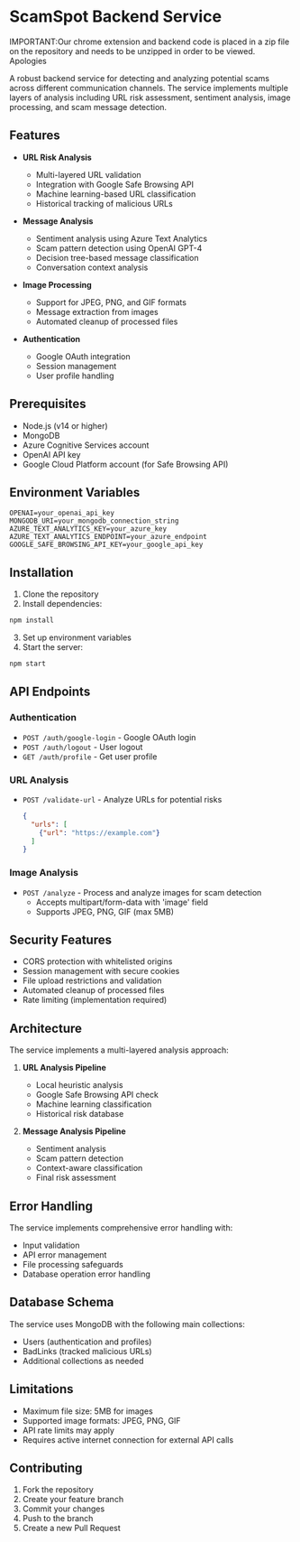 # ScamSpot Backend Service

IMPORTANT:Our chrome extension and backend code is placed in a zip file on the repository and needs to be unzipped in order to be viewed. Apologies

A robust backend service for detecting and analyzing potential scams across different communication channels. The service implements multiple layers of analysis including URL risk assessment, sentiment analysis, image processing, and scam message detection.

## Features

- **URL Risk Analysis**
  - Multi-layered URL validation
  - Integration with Google Safe Browsing API
  - Machine learning-based URL classification
  - Historical tracking of malicious URLs

- **Message Analysis**
  - Sentiment analysis using Azure Text Analytics
  - Scam pattern detection using OpenAI GPT-4
  - Decision tree-based message classification
  - Conversation context analysis

- **Image Processing**
  - Support for JPEG, PNG, and GIF formats
  - Message extraction from images
  - Automated cleanup of processed files

- **Authentication**
  - Google OAuth integration
  - Session management
  - User profile handling

## Prerequisites

- Node.js (v14 or higher)
- MongoDB
- Azure Cognitive Services account
- OpenAI API key
- Google Cloud Platform account (for Safe Browsing API)

## Environment Variables

```env
OPENAI=your_openai_api_key
MONGODB_URI=your_mongodb_connection_string
AZURE_TEXT_ANALYTICS_KEY=your_azure_key
AZURE_TEXT_ANALYTICS_ENDPOINT=your_azure_endpoint
GOOGLE_SAFE_BROWSING_API_KEY=your_google_api_key
```

## Installation

1. Clone the repository
2. Install dependencies:
```bash
npm install
```
3. Set up environment variables
4. Start the server:
```bash
npm start
```

## API Endpoints

### Authentication
- `POST /auth/google-login` - Google OAuth login
- `POST /auth/logout` - User logout
- `GET /auth/profile` - Get user profile

### URL Analysis
- `POST /validate-url` - Analyze URLs for potential risks
  ```json
  {
    "urls": [
      {"url": "https://example.com"}
    ]
  }
  ```

### Image Analysis
- `POST /analyze` - Process and analyze images for scam detection
  - Accepts multipart/form-data with 'image' field
  - Supports JPEG, PNG, GIF (max 5MB)

## Security Features

- CORS protection with whitelisted origins
- Session management with secure cookies
- File upload restrictions and validation
- Automated cleanup of processed files
- Rate limiting (implementation required)

## Architecture

The service implements a multi-layered analysis approach:

1. **URL Analysis Pipeline**
   - Local heuristic analysis
   - Google Safe Browsing API check
   - Machine learning classification
   - Historical risk database

2. **Message Analysis Pipeline**
   - Sentiment analysis
   - Scam pattern detection
   - Context-aware classification
   - Final risk assessment

## Error Handling

The service implements comprehensive error handling with:
- Input validation
- API error management
- File processing safeguards
- Database operation error handling

## Database Schema

The service uses MongoDB with the following main collections:
- Users (authentication and profiles)
- BadLinks (tracked malicious URLs)
- Additional collections as needed

## Limitations

- Maximum file size: 5MB for images
- Supported image formats: JPEG, PNG, GIF
- API rate limits may apply
- Requires active internet connection for external API calls

## Contributing

1. Fork the repository
2. Create your feature branch
3. Commit your changes
4. Push to the branch
5. Create a new Pull Request

